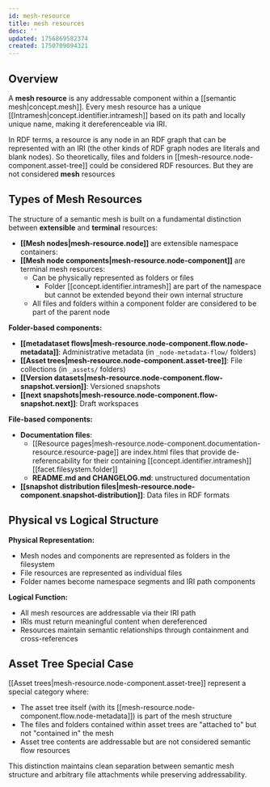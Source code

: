 ```yaml
---
id: mesh-resource
title: mesh resources
desc: ''
updated: 1756869582374
created: 1750709094321
---
```


## Overview

A **mesh resource** is any addressable component within a [[semantic mesh|concept.mesh]]. Every mesh resource has a unique [[Intramesh|concept.identifier.intramesh]] based on its path and locally unique name, making it dereferenceable via IRI.

In RDF terms, a resource is any node in an RDF graph that can be represented with an IRI (the other kinds of RDF graph nodes are literals and blank nodes). So theoretically, files and folders in [[mesh-resource.node-component.asset-tree]] could be considered RDF resources. But they are not considered **mesh** resources

## Types of Mesh Resources

The structure of a semantic mesh is built on a fundamental distinction between **extensible** and **terminal** resources:

- **[[Mesh nodes|mesh-resource.node]]** are extensible namespace containers:
- **[[Mesh node components|mesh-resource.node-component]]** are terminal mesh resources:
  - Can be physically represented as folders or files
    - Folder [[concept.identifier.intramesh]] are part of the namespace but cannot be extended beyond their own internal structure
  - All files and folders within a component folder are considered to be part of the parent node

**Folder-based components:**


- **[[metadataset flows|mesh-resource.node-component.flow.node-metadata]]**: Administrative metadata (in `_node-metadata-flow/` folders)
- **[[Asset trees|mesh-resource.node-component.asset-tree]]**: File collections (in `_assets/` folders)
- **[[Version datasets|mesh-resource.node-component.flow-snapshot.version]]**: Versioned snapshots
- **[[next snapshots|mesh-resource.node-component.flow-snapshot.next]]**: Draft workspaces

**File-based components:**
- **Documentation files**: 
  - [[Resource pages|mesh-resource.node-component.documentation-resource.resource-page]] are index.html files that provide de-referencability for their containing [[concept.identifier.intramesh]] [[facet.filesystem.folder]]
  - **README.md and CHANGELOG.md**: unstructured documentation
- **[[snapshot distribution files|mesh-resource.node-component.snapshot-distribution]]**: Data files in RDF formats

## Physical vs Logical Structure

**Physical Representation:**
- Mesh nodes and components are represented as folders in the filesystem
- File resources are represented as individual files
- Folder names become namespace segments and IRI path components

**Logical Function:**
- All mesh resources are addressable via their IRI path
- IRIs must return meaningful content when dereferenced
- Resources maintain semantic relationships through containment and cross-references

## Asset Tree Special Case

[[Asset trees|mesh-resource.node-component.asset-tree]] represent a special category where:
- The asset tree itself (with its [[mesh-resource.node-component.flow.node-metadata]]) is part of the mesh structure
- The files and folders contained within asset trees are "attached to" but not "contained in" the mesh
- Asset tree contents are addressable but are not considered semantic flow resources

This distinction maintains clean separation between semantic mesh structure and arbitrary file attachments while preserving addressability.
